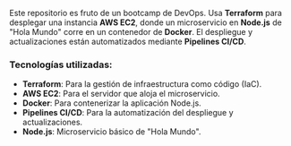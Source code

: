 Este repositorio es fruto de un bootcamp de DevOps. Usa **Terraform** para desplegar una instancia **AWS EC2**, donde un microservicio en **Node.js** de "Hola Mundo" corre en un contenedor de **Docker**. El despliegue y actualizaciones están automatizados mediante **Pipelines CI/CD**.

### Tecnologías utilizadas:
- **Terraform**: Para la gestión de infraestructura como código (IaC).
- **AWS EC2**: Para el servidor que aloja el microservicio.
- **Docker**: Para contenerizar la aplicación Node.js.
- **Pipelines CI/CD**: Para la automatización del despliegue y actualizaciones.
- **Node.js**: Microservicio básico de "Hola Mundo".

